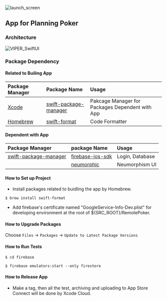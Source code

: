 ![launch_screen](https://user-images.githubusercontent.com/71208265/207891766-de36b235-937b-404b-8ef8-7f793f3f37e7.png)

## App for Planning Poker

### Architecture

![VIPER_SwiftUI](https://user-images.githubusercontent.com/71208265/232536817-eee81e61-9d15-49a3-980b-7f3f8d04eace.png)

### Package Dependency

#### Related to Builing App

| Package Manager                                | Package Name                                                            | Usage                                           |
| :--------------------------------------------- | :---------------------------------------------------------------------- | :---------------------------------------------- |
| [Xcode](https://developer.apple.com/jp/xcode/) | [swift-package-manager](https://github.com/apple/swift-package-manager) | Pakcage Manager for Packages Dependent with App |
| [Homebrew](https://brew.sh)                    | [swift-format](https://github.com/apple/swift-format)                   | Code Formatter                                  |

#### Dependent with App

| Package Manager                                                         | package Name                                                     | Usage           |
| :---------------------------------------------------------------------- | :--------------------------------------------------------------- | :-------------- |
| [swift-package-manager](https://github.com/apple/swift-package-manager) | [firebase-ios-sdk](https://github.com/firebase/firebase-ios-sdk) | Login, Database |
|                                                                         | [neumorphic](https://github.com/costachung/neumorphic)           | Neumorphism UI  |

#### How to Set up Project

- Install packages related to buidling the app by Homebrew.

```
$ brew install swift-format
```

- Add firebase's certificate named "GoogleService-Info-Dev.plist" for developing environment at the root of ${SRC_ROOT}/RemotePoker.

#### How to Upgrade Packages

Choose `Files` -> `Packages` -> `Update to Latest Package Versions`

#### How to Run Tests

```
$ cd firebase
```

```
$ firebase emulators:start --only firestore
```

#### How to Release App

- Make a tag, then all the test, archiving and uploading to App Store Connect will be done by Xcode Cloud.
